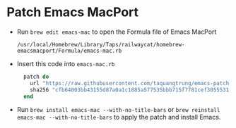 # Patch Emacs MacPort

- Run `brew edit emacs-mac` to open the Formula file of Emacs MacPort

  ```
  /usr/local/Homebrew/Library/Taps/railwaycat/homebrew-emacsmacport/Formula/emacs-mac.rb
  ```

- Insert this code into `emacs-mac.rb`

  ```rb
    patch do
      url "https://raw.githubusercontent.com/taquangtrung/emacs-patches/main/patches/emacs-mac-29-remove-line-number-left-margin.diff"
      sha256 "cfb64003bb43155d87a0a1c1885a577535bbb715f7781cef3055531dc6128bd3"
    end
  ```

- Run `brew install emacs-mac --with-no-title-bars` or `brew reinstall emacs-mac --with-no-title-bars` to apply the patch and install Emacs.
